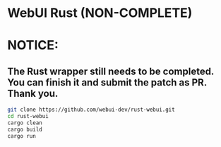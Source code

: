 # WebUI Rust (NON-COMPLETE)

# NOTICE: 

## The Rust wrapper still needs to be completed. You can finish it and submit the patch as PR. Thank you.

```sh
git clone https://github.com/webui-dev/rust-webui.git
cd rust-webui
cargo clean
cargo build
cargo run
```
